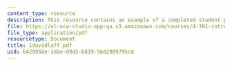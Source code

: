 ```yaml
---
content_type: resource
description: This resource contains an example of a completed student project.
file: https://ol-ocw-studio-app-qa.s3.amazonaws.com/courses/4-301-introduction-to-the-visual-arts-spring-2007/6429958e3dae09d5b81956d2909795cd_1davidlaff.pdf
file_type: application/pdf
resourcetype: Document
title: 1davidlaff.pdf
uid: 6429958e-3dae-09d5-b819-56d2909795cd
---
```

